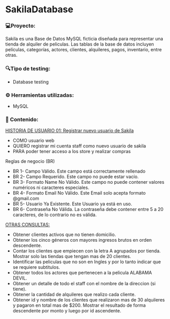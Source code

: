 # SakilaDatabase

### 💻Proyecto: 
Sakila es una Base de Datos MySQL ficticia diseñada para representar una tienda de alquiler de peliculas. Las tablas de la base de datos incluyen películas, categorías, actores, clientes, alquileres, pagos, inventario, entre otras.

### 🔍Tipo de testing:

* Database testing

### ⚙ Herramientas utilizadas:

* MySQL

### 📁 Contenido: 
<a href="https://github.com/marilinasc/SakilaDatabase/tree/main/US01"> HISTORIA DE USUARIO 01: Registrar nuevo usuario de Sakila </a>
* COMO usuario web
* QUIERO registrar mi cuenta staff como nuevo usuario de sakila
* PARA poder tener acceso a los store y realizar compras

Reglas de negocio (BR)

* BR 1- Campo Válido. Este campo está correctamente rellenado
* BR 2- Campo Requerido. Este campo no puede estar vacío. 
* BR 3- Formato Name No Válido. Este campo no puede contener valores numéricos ni caracteres especiales.
* BR 4- Formato Email No Válido. Este Email solo acepta formato @gmail.com
* BR 5- Usuario Ya Existente. Este Usuario ya está en uso.
* BR 6- Contraseña No Válida. La contraseña debe contener entre 5 a 20 caracteres, de lo contrario no es válida.

<a href="https://github.com/marilinasc/SakilaDatabase/blob/main/consultas.sql"> OTRAS CONSULTAS: </a>
* Obtener clientes activos que no tienen domicilio.
* Obtener los cinco géneros con mayores ingresos brutos en orden descendente.
* Contar los clientes que empiecen con la letra A agrupados por tienda. Mostrar solo las tiendas que tengan mas de 20 clientes.
* Identificar las peliculas que no son en Ingles y por lo tanto indicar que se requiere subtitulos.
* Obtener todos los actores que pertenecen a la pelicula ALABAMA DEVIL.
* Obtener un detalle de todo el staff con el nombre de la direccion (si tiene).
* Obtener la cantidad de alquileres que realizo cada cliente.
* Obtener id y nombre de los clientes que realizaron mas de 30 alquileres y pagaron en total mas de $200. Mostrar el resultado de forma descendente por monto y luego por id ascendente.


